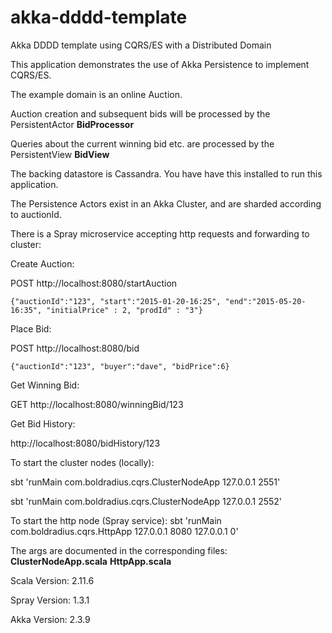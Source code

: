 # akka-dddd-template
Akka DDDD template using CQRS/ES with a Distributed Domain



This application demonstrates the use of Akka Persistence to implement CQRS/ES.

The example domain is an online Auction.

Auction creation and subsequent bids will be processed by the PersistentActor **BidProcessor**

Queries about the current winning bid etc. are processed by the PersistentView **BidView**

The backing datastore is Cassandra. You have have this installed to run this application.

The Persistence Actors exist in an Akka Cluster, and are sharded according to auctionId.

There is a Spray microservice accepting http requests and forwarding to cluster:

Create Auction:

POST  http://localhost:8080/startAuction

`{"auctionId":"123",
 "start":"2015-01-20-16:25",
 "end":"2015-05-20-16:35",
 "initialPrice" : 2,
 "prodId" : "3"}`


Place Bid:

POST http://localhost:8080/bid

`{"auctionId":"123",
 "buyer":"dave",
 "bidPrice":6}`


Get Winning Bid:

GET http://localhost:8080/winningBid/123


Get Bid History:

http://localhost:8080/bidHistory/123





To start the cluster nodes (locally):

sbt 'runMain com.boldradius.cqrs.ClusterNodeApp 127.0.0.1 2551'

sbt 'runMain com.boldradius.cqrs.ClusterNodeApp 127.0.0.1 2552'



To start the http node (Spray service):
sbt 'runMain com.boldradius.cqrs.HttpApp 127.0.0.1 8080 127.0.0.1 0'


The args are documented in the corresponding files:
**ClusterNodeApp.scala**
**HttpApp.scala**



Scala Version:  2.11.6

Spray Version:  1.3.1

Akka Version:   2.3.9













